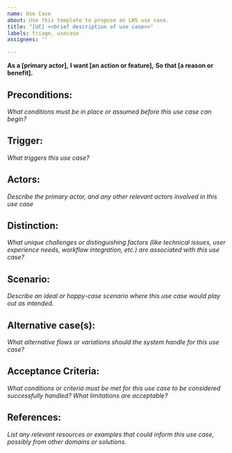 ```yaml
---
name: Use Case
about: Use this template to propose an LWS use case.
title: "[UC] <<brief description of use case>>"
labels: triage, usecase
assignees: ''

---
```


**As a [primary actor],**
**I want [an action or feature],**
**So that [a reason or benefit].**

## Preconditions:

*What conditions must be in place or assumed before this use case can begin?*

## Trigger:

*What triggers this use case?*

## Actors:

*Describe the primary actor, and any other relevant actors involved in this use case*

## Distinction:

*What unique challenges or distinguishing factors (like technical issues, user experience needs, workflow integration, etc.) are associated with this use case?*

## Scenario:

*Describe an ideal or happy-case scenario where this use case would play out as intended.*

## Alternative case(s):

*What alternative flows or variations should the system handle for this use case?*

## Acceptance Criteria:

*What conditions or criteria must be met for this use case to be considered successfully handled? What limitations are acceptable?*

## References:

*List any relevant resources or examples that could inform this use case, possibly from other domains or solutions.*
